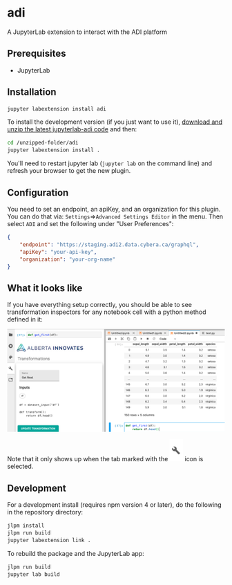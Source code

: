 # adi

A JupyterLab extension to interact with the ADI platform

## Prerequisites

* JupyterLab

## Installation

```bash
jupyter labextension install adi
```

To install the development version (if you just want to use it),
[download and unzip the latest jupyterlab-adi code](https://github.com/cybera/jupyterlab-adi/archive/master.zip)
and then:

```bash
cd /unzipped-folder/adi
jupyter labextension install .
```

You'll need to restart jupyter lab (`jupyter lab` on the command line) and refresh
your browser to get the new plugin.

## Configuration

You need to set an endpoint, an apiKey, and an organization for this plugin.
You can do that via: `Settings`=>`Advanced Settings Editor` in the menu. Then
select `ADI` and set the following under "User Preferences":

```json
{
    "endpoint": "https://staging.adi2.data.cybera.ca/graphql",
    "apiKey": "your-api-key",
    "organization": "your-org-name"
}
```

## What it looks like

If you have everything setup correctly, you should be able to see transformation
inspectors for any notebook cell with a python method defined in it:

![screenshot-1](docs/images/screenshot-1.png)

Note that it only shows up when the tab marked with the ![gear](docs/images/gear.png) icon is selected.

## Development

For a development install (requires npm version 4 or later), do the following in the repository directory:

```bash
jlpm install
jlpm run build
jupyter labextension link .
```

To rebuild the package and the JupyterLab app:

```bash
jlpm run build
jupyter lab build
```
